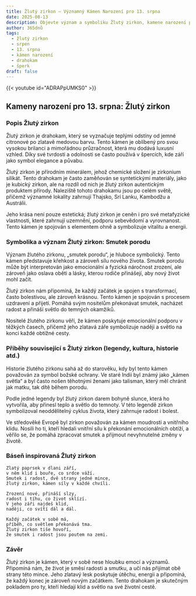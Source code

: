 ```yaml
---
title: Žlutý zirkon – Významný Kámen Narození pro 13. srpna
date: 2025-08-13
description: Objevte význam a symboliku Žlutý zirkon, kamene narození pro 13. srpna, který symbolizuje Smutek porodu. Přečtěte si legendy a inspirující příběhy.
author: 365dnů
tags:
  - žlutý zirkon
  - srpen
  - 13. srpna
  - kámen narození
  - drahokam
  - šperk
draft: false
---
```


{{< youtube id="ADRAPpUMKS0" >}}

## Kameny narození pro 13. srpna: Žlutý zirkon

### Popis Žlutý zirkon

Žlutý zirkon je drahokam, který se vyznačuje teplými odstíny od jemné citronové po zlatavě medovou barvu. Tento kámen je oblíbený pro svou vysokou brilanci a mimořádnou průzračnost, která mu dodává luxusní vzhled. Díky své tvrdosti a odolnosti se často používá v špercích, kde září jako symbol elegance a půvabu.

Žlutý zirkon je přírodním minerálem, jehož chemické složení je zirkonium silikát. Tento drahokam je často zaměňován se syntetickými materiály, jako je kubický zirkon, ale na rozdíl od nich je žlutý zirkon autentickým produktem přírody. Naleziště tohoto drahokamu jsou po celém světě, přičemž významné lokality zahrnují Thajsko, Srí Lanku, Kambodžu a Austrálii.

Jeho krása není pouze estetická; žlutý zirkon je ceněn i pro své metafyzické vlastnosti, které zahrnují uzemnění, podporu sebevědomí a vyrovnanost. Tento kámen je spojován s elementem ohně a symbolizuje vitalitu a energii.

### Symbolika a význam Žlutý zirkon: Smutek porodu

Význam žlutého zirkonu, „smutek porodu“, je hluboce symbolický. Tento kámen představuje křehkost a zároveň sílu nového života. Smutek porodu může být interpretován jako emocionální a fyzická náročnost zrození, ale zároveň jako oslava oběti a lásky, kterou rodiče přinášejí, aby nový život mohl začít.

Žlutý zirkon nám připomíná, že každý začátek je spojen s transformací, často bolestivou, ale zároveň krásnou. Tento kámen je spojován s procesem uzdravení a přijetí. Pomáhá svým nositelům překonávat smutek, nacházet radost a přináší světlo do temných okamžiků.

Nositelé žlutého zirkonu věří, že kámen poskytuje emocionální podporu v těžkých časech, přičemž jeho zlatavá záře symbolizuje naději a světlo na konci každé obtížné cesty.

### Příběhy související s Žlutý zirkon (legendy, kultura, historie atd.)

Historie žlutého zirkonu sahá až do starověku, kdy byl tento kámen považován za symbol božské ochrany. Ve staré Indii byl známý jako „kámen světla“ a byl často nošen těhotnými ženami jako talisman, který měl chránit jak matku, tak dítě během porodu.

Podle jedné legendy byl žlutý zirkon darem bohyně slunce, která ho vytvořila, aby přinesl teplo a světlo do temnoty. V této legendě zirkon symbolizoval neoddělitelný cyklus života, který zahrnuje radost i bolest.

Ve středověké Evropě byl zirkon považován za kámen moudrosti a vnitřního klidu. Nosili ho ti, kteří hledali vnitřní sílu k překonání emocionálních obtíží, a věřilo se, že pomáhá zpracovat smutek a přijmout nevyhnutelné změny v životě.

### Báseň inspirovaná Žlutý zirkon

```
Zlatý paprsek v dlani září,  
v něm klid i bouře, co srdce váží.  
Smutek i radost, dvě strany jedné mince,  
žlutý zirkon, kámen síly v každé chvíli.

Zrození nové, přináší slzy,  
radost i tíhu, co život sklízí.  
V jeho záři najdeš klid,  
naději, co svítí dál a dál.

Každý začátek v sobě má,  
příběh, co světlem překonává tma.  
Žlutý zirkon tiše hovoří,  
že smutek i radost jsou poutem na zemi.
```

### Závěr

Žlutý zirkon je kámen, který v sobě nese hloubku emocí a významů. Připomíná nám, že život je směsí radosti a smutku, a učí nás přijímat obě strany této mince. Jeho zlatavý lesk poskytuje útěchu, energii a připomíná, že každý konec je zároveň novým začátkem. Tento drahokam je skutečným pokladem pro ty, kteří hledají klid a světlo na své životní cestě.